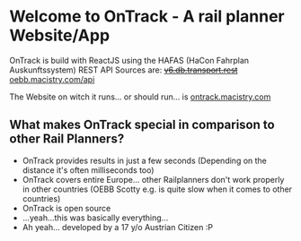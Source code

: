 # Welcome to OnTrack - A rail planner Website/App 

OnTrack is build with ReactJS using the HAFAS (HaCon Fahrplan Auskunftssystem) REST API 
Sources are: ~~[v6.db.transport.rest](https://v6.db.transport.rest)~~ [oebb.macistry.com/api](https://oebb.macistry.com)

The Website on witch it runs... or should run... is [ontrack.macistry.com](https://ontrack.macistry.com)

## What makes OnTrack special in comparison to other Rail Planners?

- OnTrack provides results in just a few seconds (Depending on the distance it's often milliseconds too)
- OnTrack covers entire Europe... other Railplanners don't work properly in other countries (OEBB Scotty e.g. is quite slow when it comes to other countries)
- OnTrack is open source
- ...yeah...this was basically everything...
- Ah yeah... developed by a 17 y/o Austrian Citizen :P

